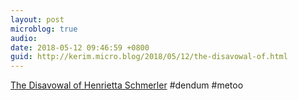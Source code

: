 ```yaml
---
layout: post
microblog: true
audio: 
date: 2018-05-12 09:46:59 +0800
guid: http://kerim.micro.blog/2018/05/12/the-disavowal-of.html
---
```

[The Disavowal of Henrietta Schmerler](http://www.anthropology-news.org/index.php/2018/05/10/the-disavowal-of-henrietta-schmerler/) #dendum #metoo
